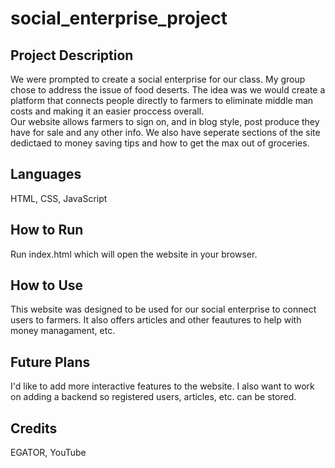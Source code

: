 # social_enterprise_project

## Project Description
We were prompted to create a social enterprise for our class. My group chose to address the issue of food deserts. The idea was we would create a platform that connects people directly to farmers to eliminate middle man costs and making it an easier proccess overall. <br />
Our website allows farmers to sign on, and in blog style, post produce they have for sale and any other info. We also have seperate sections of the site dedictaed to money saving tips and how to get the max out of groceries. 


## Languages
HTML, CSS, JavaScript

## How to Run
Run index.html which will open the website in your browser.

## How to Use
This website was designed to be used for our social enterprise to connect users to farmers. It also offers articles and other feautures to help with money managament, etc.

## Future Plans
I'd like to add more interactive features to the website. I also want to work on adding a backend so registered users, articles, etc. can be stored. 

## Credits 
EGATOR, YouTube 